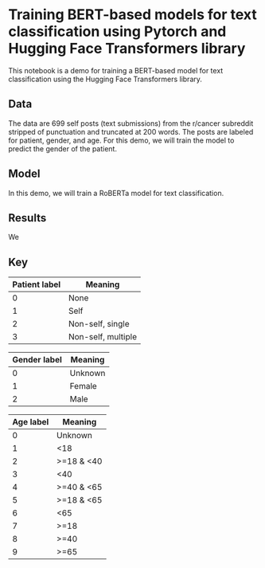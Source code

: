 # Training BERT-based models for text classification using Pytorch and Hugging Face Transformers library

This notebook is a demo for training a BERT-based model for text classification using the Hugging Face Transformers library.


## Data

The data are 699 self posts (text submissions) from the r/cancer subreddit stripped of punctuation and truncated at 200 words. The posts are labeled for patient, gender, and age. For this demo, we will train the model to predict the gender of the patient.


## Model

In this demo, we will train a RoBERTa model for text classification.


## Results

We 


## Key

Patient label | Meaning
------------ | -------------
0 | None
1 | Self
2 | Non-self, single
3 | Non-self, multiple

Gender label | Meaning
------------ | -------------
0 | Unknown
1 | Female
2 | Male

Age label | Meaning
------------ | -------------
0 | Unknown
1 | <18
2 | >=18 & <40
3 | <40
4 | >=40 & <65
5 | >=18 & <65
6 | <65
7 | >=18
8 | >=40
9 | >=65
